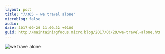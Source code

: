 ```yaml
---
layout: post
title: "7/365 - we travel alone"
microblog: false
audio: 
date: 2017-06-29 21:06:32 +0100
guid: http://maintainingfocus.micro.blog/2017/06/29/we-travel-alone.html
---
```

![we travel alone](https://f000.backblazeb2.com/file/Roel-Share/we-travel-alone.jpg)
